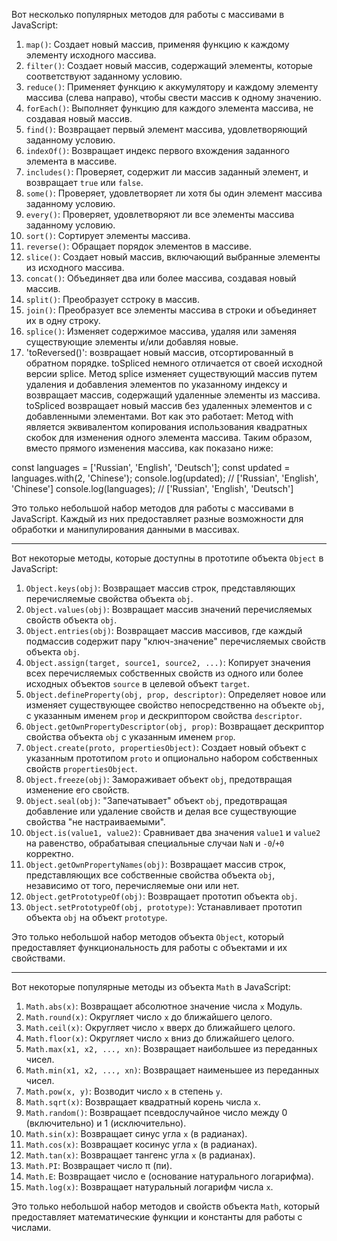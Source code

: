 Вот несколько популярных методов для работы с массивами в JavaScript:

1. `map()`: Создает новый массив, применяя функцию к каждому элементу исходного массива.
2. `filter()`: Создает новый массив, содержащий элементы, которые соответствуют заданному условию.
3. `reduce()`: Применяет функцию к аккумулятору и каждому элементу массива (слева направо), чтобы свести массив к одному значению.
4. `forEach()`: Выполняет функцию для каждого элемента массива, не создавая новый массив.
5. `find()`: Возвращает первый элемент массива, удовлетворяющий заданному условию.
6. `indexOf()`: Возвращает индекс первого вхождения заданного элемента в массиве.
7. `includes()`: Проверяет, содержит ли массив заданный элемент, и возвращает `true` или `false`.
8. `some()`: Проверяет, удовлетворяет ли хотя бы один элемент массива заданному условию.
9. `every()`: Проверяет, удовлетворяют ли все элементы массива заданному условию.
10. `sort()`: Сортирует элементы массива.
11. `reverse()`: Обращает порядок элементов в массиве.
12. `slice()`: Создает новый массив, включающий выбранные элементы из исходного массива.
13. `concat()`: Объединяет два или более массива, создавая новый массив.
14. `split()`: Преобразует cстроку в массив.
15. `join()`: Преобразует все элементы массива в строки и объединяет их в одну строку.
16. `splice()`: Изменяет содержимое массива, удаляя или заменяя существующие элементы и/или добавляя новые.
15. 'toReversed()': возвращает новый массив, отсортированный в обратном порядке.
      toSpliced немного отличается от своей исходной версии splice. Метод splice изменяет существующий массив путем удаления и
       добавления элементов по указанному индексу и возвращает массив, содержащий удаленные элементы из массива.
       toSpliced возвращает новый массив без удаленных элементов и с добавленными элементами. Вот как это работает:
Метод with является эквивалентом копирования использования квадратных скобок для изменения одного элемента массива. Таким образом, вместо прямого изменения массива, как показано ниже:

const languages = ['Russian', 'English', 'Deutsch'];
const updated = languages.with(2, 'Chinese');
console.log(updated);  // ['Russian', 'English', 'Chinese']
console.log(languages); // ['Russian', 'English', 'Deutsch']

Это только небольшой набор методов для работы с массивами в JavaScript. Каждый из них предоставляет разные возможности для обработки и манипулирования данными в массивах.

--------------------------------------------------------------------------------------------------------------------------------------------------------------------------

Вот некоторые методы, которые доступны в прототипе объекта `Object` в JavaScript:

1. `Object.keys(obj)`: Возвращает массив строк, представляющих перечисляемые свойства объекта `obj`.
2. `Object.values(obj)`: Возвращает массив значений перечисляемых свойств объекта `obj`.
3. `Object.entries(obj)`: Возвращает массив массивов, где каждый подмассив содержит пару "ключ-значение" перечисляемых свойств объекта `obj`.
4. `Object.assign(target, source1, source2, ...)`: Копирует значения всех перечисляемых собственных свойств из одного или более исходных объектов `source` в целевой объект `target`.
5. `Object.defineProperty(obj, prop, descriptor)`: Определяет новое или изменяет существующее свойство непосредственно на объекте `obj`, с указанным именем `prop` и дескриптором свойства `descriptor`.
6. `Object.getOwnPropertyDescriptor(obj, prop)`: Возвращает дескриптор свойства объекта `obj` с указанным именем `prop`.
7. `Object.create(proto, propertiesObject)`: Создает новый объект с указанным прототипом `proto` и опционально набором собственных свойств `propertiesObject`.
8. `Object.freeze(obj)`: Замораживает объект `obj`, предотвращая изменение его свойств.
9. `Object.seal(obj)`: "Запечатывает" объект `obj`, предотвращая добавление или удаление свойств и делая все существующие свойства "не настраиваемыми".
10. `Object.is(value1, value2)`: Сравнивает два значения `value1` и `value2` на равенство, обрабатывая специальные случаи `NaN` и `-0`/`+0` корректно.
14. `Object.getOwnPropertyNames(obj)`: Возвращает массив строк, представляющих все собственные свойства объекта `obj`, независимо от того, перечисляемые они или нет.
15. `Object.getPrototypeOf(obj)`: Возвращает прототип объекта `obj`.
16. `Object.setPrototypeOf(obj, prototype)`: Устанавливает прототип объекта `obj` на объект `prototype`.

Это только небольшой набор методов объекта `Object`, который предоставляет функциональность для работы с объектами и их свойствами.

--------------------------------------------------------------------------------------------------------------------------------------------------------------------------

Вот некоторые популярные методы из объекта `Math` в JavaScript:

1. `Math.abs(x)`: Возвращает абсолютное значение числа `x` Модуль.
2. `Math.round(x)`: Округляет число `x` до ближайшего целого.
3. `Math.ceil(x)`: Округляет число `x` вверх до ближайшего целого.
4. `Math.floor(x)`: Округляет число `x` вниз до ближайшего целого.
5. `Math.max(x1, x2, ..., xn)`: Возвращает наибольшее из переданных чисел.
6. `Math.min(x1, x2, ..., xn)`: Возвращает наименьшее из переданных чисел.
7. `Math.pow(x, y)`: Возводит число `x` в степень `y`.
8. `Math.sqrt(x)`: Возвращает квадратный корень числа `x`.
9. `Math.random()`: Возвращает псевдослучайное число между 0 (включительно) и 1 (исключительно).
10. `Math.sin(x)`: Возвращает синус угла `x` (в радианах).
11. `Math.cos(x)`: Возвращает косинус угла `x` (в радианах).
12. `Math.tan(x)`: Возвращает тангенс угла `x` (в радианах).
13. `Math.PI`: Возвращает число π (пи).
14. `Math.E`: Возвращает число e (основание натурального логарифма).
15. `Math.log(x)`: Возвращает натуральный логарифм числа `x`.

Это только небольшой набор методов и свойств объекта `Math`, который предоставляет математические функции и константы для работы с числами.
